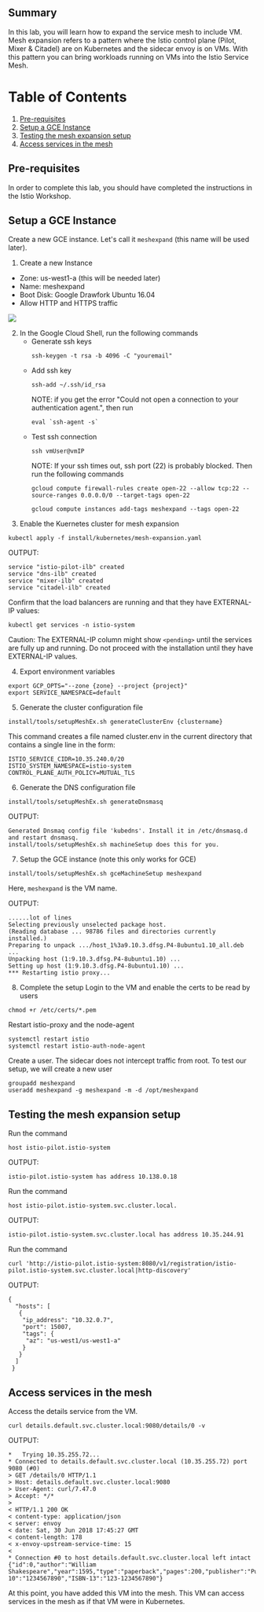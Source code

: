 ## Summary 
In this lab, you will learn how to expand the service mesh to include VM. Mesh expansion refers to a pattern where the Istio control plane (Pilot, Mixer & Citadel) are on Kubernetes and the sidecar envoy is on VMs. With this pattern you can bring workloads running on VMs into the Istio Service Mesh. 

# Table of Contents
1. [Pre-requisites](#prereq)
2. [Setup a GCE Instance](#gce) 
3. [Testing the mesh expansion setup](#meshtest)
4. [Access services in the mesh](#access)

## Pre-requisites <a name="prereq"/>
In order to complete this lab, you should have completed the instructions in the Istio Workshop.

## Setup a GCE Instance <a name="gce"/>
Create a new GCE instance. Let's call it `meshexpand` (this name will be used later).

1. Create a new Instance
* Zone: us-west1-a (this will be needed later)
* Name: meshexpand
* Boot Disk: Google Drawfork Ubuntu 16.04
* Allow HTTP and HTTPS traffic

<img src="../media/create-instance.png"/>

2. In the Google Cloud Shell, run the following commands
   - Generate ssh keys
     ```
     ssh-keygen -t rsa -b 4096 -C "youremail"
     ```
   - Add ssh key
     ```
     ssh-add ~/.ssh/id_rsa
     ```
     NOTE: if you get the error "Could not open a connection to your authentication agent.", then run 
     ```
     eval `ssh-agent -s`
     ```
   - Test ssh connection
     ```
     ssh vmUser@vmIP
     ```
     NOTE: If your ssh times out, ssh port (22) is probably blocked. Then run the following commands
     ```
     gcloud compute firewall-rules create open-22 --allow tcp:22 --source-ranges 0.0.0.0/0 --target-tags open-22
     ```
     ```
     gcloud compute instances add-tags meshexpand --tags open-22
     ```
3. Enable the Kuernetes cluster for mesh expansion

```
kubectl apply -f install/kubernetes/mesh-expansion.yaml
```
OUTPUT:
```
service "istio-pilot-ilb" created
service "dns-ilb" created
service "mixer-ilb" created
service "citadel-ilb" created
```

Confirm that the load balancers are running and that they have EXTERNAL-IP values:

```
kubectl get services -n istio-system
```

Caution: The EXTERNAL-IP column might show `<pending>` until the services are fully up and running. Do not proceed with the installation until they have EXTERNAL-IP values.

4. Export environment variables
```
export GCP_OPTS="--zone {zone} --project {project}"
export SERVICE_NAMESPACE=default
```
5. Generate the cluster configuration file
```
install/tools/setupMeshEx.sh generateClusterEnv {clustername}
```
This command creates a file named cluster.env in the current directory that contains a single line in the form:
```
ISTIO_SERVICE_CIDR=10.35.240.0/20
ISTIO_SYSTEM_NAMESPACE=istio-system
CONTROL_PLANE_AUTH_POLICY=MUTUAL_TLS
```

6. Generate the DNS configuration file
```
install/tools/setupMeshEx.sh generateDnsmasq
```
OUTPUT:
```
Generated Dnsmaq config file 'kubedns'. Install it in /etc/dnsmasq.d and restart dnsmasq.
install/tools/setupMeshEx.sh machineSetup does this for you.
```
7. Setup the GCE instance (note this only works for GCE)
```
install/tools/setupMeshEx.sh gceMachineSetup meshexpand
```
Here, `meshexpand` is the VM name.

OUTPUT:
```
......lot of lines
Selecting previously unselected package host.
(Reading database ... 98786 files and directories currently installed.)
Preparing to unpack .../host_1%3a9.10.3.dfsg.P4-8ubuntu1.10_all.deb ...
Unpacking host (1:9.10.3.dfsg.P4-8ubuntu1.10) ...
Setting up host (1:9.10.3.dfsg.P4-8ubuntu1.10) ...
*** Restarting istio proxy...
```
8. Complete the setup
Login to the VM and enable the certs to be read by users

```
chmod +r /etc/certs/*.pem
```

Restart istio-proxy and the node-agent
```
systemctl restart istio
systemctl restart istio-auth-node-agent
```

Create a user. The sidecar does not intercept traffic from root. To test our setup, we will create a new user

```
groupadd meshexpand
useradd meshexpand -g meshexpand -m -d /opt/meshexpand
```

## Testing the mesh expansion setup <a name="meshtest"/>

Run the command
```
host istio-pilot.istio-system
```
OUTPUT:
```
istio-pilot.istio-system has address 10.138.0.18
```

Run the command
```
host istio-pilot.istio-system.svc.cluster.local.
```
OUTPUT:
```
istio-pilot.istio-system.svc.cluster.local has address 10.35.244.91
```

Run the command
```
curl 'http://istio-pilot.istio-system:8080/v1/registration/istio-pilot.istio-system.svc.cluster.local|http-discovery'
```
OUTPUT:
```
{
  "hosts": [
   {
    "ip_address": "10.32.0.7",
    "port": 15007,
    "tags": {
     "az": "us-west1/us-west1-a"
    }
   }
  ]
 }
```
## Access services in the mesh <a name="access"/>
Access the details service from the VM.
```
curl details.default.svc.cluster.local:9080/details/0 -v
```
OUTPUT:
```
*   Trying 10.35.255.72...
* Connected to details.default.svc.cluster.local (10.35.255.72) port 9080 (#0)
> GET /details/0 HTTP/1.1
> Host: details.default.svc.cluster.local:9080
> User-Agent: curl/7.47.0
> Accept: */*
> 
< HTTP/1.1 200 OK
< content-type: application/json
< server: envoy
< date: Sat, 30 Jun 2018 17:45:27 GMT
< content-length: 178
< x-envoy-upstream-service-time: 15
< 
* Connection #0 to host details.default.svc.cluster.local left intact
{"id":0,"author":"William Shakespeare","year":1595,"type":"paperback","pages":200,"publisher":"PublisherA","language":"English","ISBN-10":"1234567890","ISBN-13":"123-1234567890"}
```

At this point, you have added this VM into the mesh. This VM can access services in the mesh as if that VM were in Kubernetes.